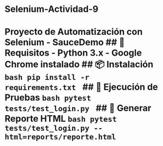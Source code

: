 # Selenium-Actividad-9
# Proyecto de Automatización con Selenium - SauceDemo  ## 🔧 Requisitos - Python 3.x - Google Chrome instalado  ## 📦 Instalación  ```bash pip install -r requirements.txt ```  ## 🚀 Ejecución de Pruebas  ```bash pytest tests/test_login.py ```  ## 🧾 Generar Reporte HTML  ```bash pytest tests/test_login.py --html=reports/reporte.html ```
